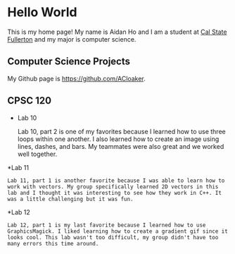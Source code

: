 # Hello World

This is my home page! My name is Aidan Ho and I am a student at [Cal State Fullerton](https://www.fullerton.edu/) and my major is computer science.

## Computer Science Projects

My Github page is https://github.com/ACloaker.

## CPSC 120

* Lab 10

    Lab 10, part 2 is one of my favorites because I learned how to use three loops within one another. I also learned how to create an image using lines, dashes, and bars. My teammates were also great and we worked well together.

*Lab 11

    Lab 11, part 1 is another favorite because I was able to learn how to work with vectors. My group specifically learned 2D vectors in this lab and I thought it was interesting to see how they work in C++. It was a little challenging but it was fun.

*Lab 12

    Lab 12, part 1 is my last favorite because I learned how to use GraphicsMagick. I liked learning how to create a gradient gif since it looks cool. This lab wasn't too difficult, my group didn't have too many errors this time around.
